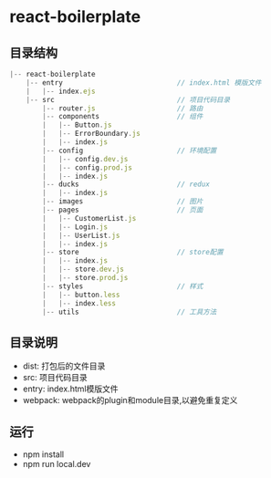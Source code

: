 # react-boilerplate

## 目录结构
```js
|-- react-boilerplate
    |-- entry                            // index.html 模版文件
    |   |-- index.ejs
    |-- src                              // 项目代码目录
        |-- router.js                    // 路由
        |-- components                   // 组件
        |   |-- Button.js
        |   |-- ErrorBoundary.js
        |   |-- index.js
        |-- config                       // 环境配置
        |   |-- config.dev.js
        |   |-- config.prod.js
        |   |-- index.js
        |-- ducks                        // redux
        |   |-- index.js
        |-- images                       // 图片
        |-- pages                        // 页面
        |   |-- CustomerList.js
        |   |-- Login.js
        |   |-- UserList.js
        |   |-- index.js
        |-- store                        // store配置
        |   |-- index.js
        |   |-- store.dev.js
        |   |-- store.prod.js
        |-- styles                       // 样式
        |   |-- button.less
        |   |-- index.less
        |-- utils                        // 工具方法

```

## 目录说明
- dist: 打包后的文件目录
- src: 项目代码目录
- entry: index.html模版文件
- webpack: webpack的plugin和module目录,以避免重复定义

## 运行
- npm install
- npm run local.dev
